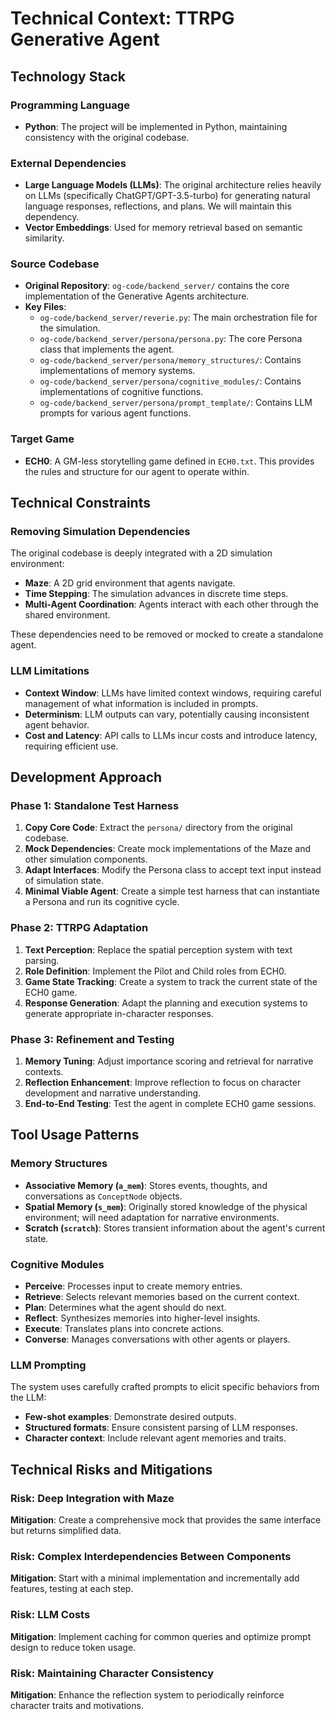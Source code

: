 # Technical Context: TTRPG Generative Agent

## Technology Stack

### Programming Language
- **Python**: The project will be implemented in Python, maintaining consistency with the original codebase.

### External Dependencies
- **Large Language Models (LLMs)**: The original architecture relies heavily on LLMs (specifically ChatGPT/GPT-3.5-turbo) for generating natural language responses, reflections, and plans. We will maintain this dependency.
- **Vector Embeddings**: Used for memory retrieval based on semantic similarity.

### Source Codebase
- **Original Repository**: `og-code/backend_server/` contains the core implementation of the Generative Agents architecture.
- **Key Files**:
  - `og-code/backend_server/reverie.py`: The main orchestration file for the simulation.
  - `og-code/backend_server/persona/persona.py`: The core Persona class that implements the agent.
  - `og-code/backend_server/persona/memory_structures/`: Contains implementations of memory systems.
  - `og-code/backend_server/persona/cognitive_modules/`: Contains implementations of cognitive functions.
  - `og-code/backend_server/persona/prompt_template/`: Contains LLM prompts for various agent functions.

### Target Game
- **ECH0**: A GM-less storytelling game defined in `ECH0.txt`. This provides the rules and structure for our agent to operate within.

## Technical Constraints

### Removing Simulation Dependencies
The original codebase is deeply integrated with a 2D simulation environment:
- **Maze**: A 2D grid environment that agents navigate.
- **Time Stepping**: The simulation advances in discrete time steps.
- **Multi-Agent Coordination**: Agents interact with each other through the shared environment.

These dependencies need to be removed or mocked to create a standalone agent.

### LLM Limitations
- **Context Window**: LLMs have limited context windows, requiring careful management of what information is included in prompts.
- **Determinism**: LLM outputs can vary, potentially causing inconsistent agent behavior.
- **Cost and Latency**: API calls to LLMs incur costs and introduce latency, requiring efficient use.

## Development Approach

### Phase 1: Standalone Test Harness
1. **Copy Core Code**: Extract the `persona/` directory from the original codebase.
2. **Mock Dependencies**: Create mock implementations of the Maze and other simulation components.
3. **Adapt Interfaces**: Modify the Persona class to accept text input instead of simulation state.
4. **Minimal Viable Agent**: Create a simple test harness that can instantiate a Persona and run its cognitive cycle.

### Phase 2: TTRPG Adaptation
1. **Text Perception**: Replace the spatial perception system with text parsing.
2. **Role Definition**: Implement the Pilot and Child roles from ECH0.
3. **Game State Tracking**: Create a system to track the current state of the ECH0 game.
4. **Response Generation**: Adapt the planning and execution systems to generate appropriate in-character responses.

### Phase 3: Refinement and Testing
1. **Memory Tuning**: Adjust importance scoring and retrieval for narrative contexts.
2. **Reflection Enhancement**: Improve reflection to focus on character development and narrative understanding.
3. **End-to-End Testing**: Test the agent in complete ECH0 game sessions.

## Tool Usage Patterns

### Memory Structures
- **Associative Memory (`a_mem`)**: Stores events, thoughts, and conversations as `ConceptNode` objects.
- **Spatial Memory (`s_mem`)**: Originally stored knowledge of the physical environment; will need adaptation for narrative environments.
- **Scratch (`scratch`)**: Stores transient information about the agent's current state.

### Cognitive Modules
- **Perceive**: Processes input to create memory entries.
- **Retrieve**: Selects relevant memories based on the current context.
- **Plan**: Determines what the agent should do next.
- **Reflect**: Synthesizes memories into higher-level insights.
- **Execute**: Translates plans into concrete actions.
- **Converse**: Manages conversations with other agents or players.

### LLM Prompting
The system uses carefully crafted prompts to elicit specific behaviors from the LLM:
- **Few-shot examples**: Demonstrate desired outputs.
- **Structured formats**: Ensure consistent parsing of LLM responses.
- **Character context**: Include relevant agent memories and traits.

## Technical Risks and Mitigations

### Risk: Deep Integration with Maze
**Mitigation**: Create a comprehensive mock that provides the same interface but returns simplified data.

### Risk: Complex Interdependencies Between Components
**Mitigation**: Start with a minimal implementation and incrementally add features, testing at each step.

### Risk: LLM Costs
**Mitigation**: Implement caching for common queries and optimize prompt design to reduce token usage.

### Risk: Maintaining Character Consistency
**Mitigation**: Enhance the reflection system to periodically reinforce character traits and motivations.

